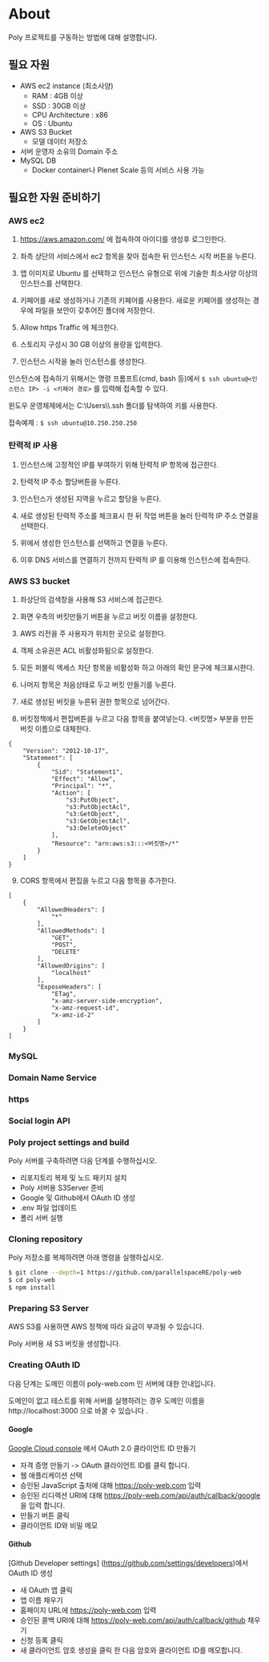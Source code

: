 # About

Poly 프로젝트를 구동하는 방법에 대해 설명합니다.

## 필요 자원

- AWS ec2 instance (최소사양)
  - RAM : 4GB 이상
  - SSD : 30GB 이상
  - CPU Architecture : x86
  - OS : Ubuntu
- AWS S3 Bucket
  - 모델 데이터 저장소
- 서버 운영자 소유의 Domain 주소
- MySQL DB
  - Docker container나 Plenet Scale 등의 서비스 사용 가능

## 필요한 자원 준비하기

### AWS ec2

1. https://aws.amazon.com/ 에 접속하여 아이디를 생성후 로그인한다.

2. 좌측 상단의 서비스에서 ec2 항목을 찾아 접속한 뒤 인스턴스 시작 버튼을 누른다.

3. 앱 이미지로 Ubuntu 를 선택하고 인스턴스 유형으로 위에 기술한 최소사양 이상의 인스턴스를 선택한다.

4. 키페어를 새로 생성하거나 기존의 키페어를 사용한다. 새로운 키페어를 생성하는 경우에 파일을 보안이 갖추어진 폴더에 저장한다.

5. Allow https Traffic 에 체크한다.

6. 스토리지 구성시 30 GB 이상의 용량을 입력한다.

7. 인스턴스 시작을 눌러 인스턴스를 생성한다.

인스턴스에 접속하기 위해서는 명령 프롬프트(cmd, bash 등)에서 `$ ssh ubuntu@<인스턴스 IP> -i <키페어 경로>` 를 입력해 접속할 수 있다.

윈도우 운영체제에서는 C:\\Users\\<user>\\.ssh 폴더를 탐색하여 키를 사용한다.

접속예제 : `$ ssh ubuntu@10.250.250.250`

### 탄력적 IP 사용

1. 인스턴스에 고정적인 IP를 부여하기 위해 탄력적 IP 항목에 접근한다.

2. 탄력적 IP 주소 할당버튼을 누른다.

3. 인스턴스가 생성된 지역을 누르고 할당을 누른다.

4. 새로 생성된 탄력적 주소를 체크표시 한 뒤 작업 버튼을 눌러 탄력적 IP 주소 연결을 선택한다.

5. 위에서 생성한 인스턴스를 선택하고 연결을 누른다.

6. 이후 DNS 서비스를 연결하기 전까지 탄력적 IP 를 이용해 인스턴스에 접속한다.

### AWS S3 bucket

1. 좌상단의 검색창을 사용해 S3 서비스에 접근한다.

2. 화면 우측의 버킷만들기 버튼을 누르고 버킷 이름을 설정한다.

3. AWS 리전을 주 사용자가 위치한 곳으로 설정한다.

4. 객체 소유권은 ACL 비활성화됨으로 설정한다.

5. 모든 퍼블릭 엑세스 차단 항목을 비활성화 하고 아래의 확인 문구에 체크표시한다.

6. 나머지 항목은 처음상태로 두고 버킷 만들기를 누른다.

7. 새로 생성된 버킷을 누른뒤 권한 항목으로 넘어간다.

8. 버킷정책에서 편집버튼을 누르고 다음 항목을 붙여넣는다. <버킷명> 부분을 만든 버킷 이름으로 대체한다.

```
{
    "Version": "2012-10-17",
    "Statement": [
        {
            "Sid": "Statement1",
            "Effect": "Allow",
            "Principal": "*",
            "Action": [
                "s3:PutObject",
                "s3:PutObjectAcl",
                "s3:GetObject",
                "s3:GetObjectAcl",
                "s3:DeleteObject"
            ],
            "Resource": "arn:aws:s3:::<버킷명>/*"
        }
    ]
}
```

9.  CORS 항목에서 편집을 누르고 다음 항목을 추가한다.

```
[
    {
        "AllowedHeaders": [
            "*"
        ],
        "AllowedMethods": [
            "GET",
            "POST",
            "DELETE"
        ],
        "AllowedOrigins": [
            "localhost"
        ],
        "ExposeHeaders": [
            "ETag",
            "x-amz-server-side-encryption",
            "x-amz-request-id",
            "x-amz-id-2"
        ]
    }
]
```

### MySQL

### Domain Name Service

### https

### Social login API

### Poly project settings and build

Poly 서버를 구축하려면 다음 단계를 수행하십시오.

- 리포지토리 복제 및 노드 패키지 설치
- Poly 서버용 S3Server 준비
- Google 및 Github에서 OAuth ID 생성
- .env 파일 업데이트
- 폴리 서버 실행

### Cloning repository

Poly 저장소를 복제하려면 아래 명령을 실행하십시오.


```bash
$ git clone --depth=1 https://github.com/parallelspaceRE/poly-web
$ cd poly-web
$ npm install
```


### Preparing S3 Server

AWS S3를 사용하면 AWS 정책에 따라 요금이 부과될 수 있습니다.

Poly 서버용 새 S3 버킷을 생성합니다.

### Creating OAuth ID

다음 단계는 도메인 이름이 poly-web.com 인 서버에 대한 안내입니다.

도메인이 없고 테스트를 위해 서버를 실행하려는 경우 도메인 이름을 http://localhost:3000 으로 바꿀 수 있습니다 .

#### Google

[Google Cloud console](https://console.cloud.google.com/apis/credentials) 에서 OAuth 2.0 클라이언트 ID 만들기

- 자격 증명 만들기 -> OAuth 클라이언트 ID를 클릭 합니다.
- 웹 애플리케이션 선택 
- 승인된 JavaScript 출처에 대해 https://poly-web.com 입력 
- 승인된 리디렉션 URI에 대해 https://poly-web.com/api/auth/callback/google 을 입력 합니다. 
- 만들기 버튼 클릭 
- 클라이언트 ID와 비밀 메모

#### Github

[Github Developer settings] (https://github.com/settings/developers)에서 OAuth ID 생성

- 새 OAuth 앱 클릭 
- 앱 이름 채우기 
- 홈페이지 URL에 https://poly-web.com 입력 
- 승인된 콜백 URI에 대해 https://poly-web.com/api/auth/callback/github 채우기 
- 신청 등록 클릭 
- 새 클라이언트 암호 생성을 클릭 한 다음 암호와 클라이언트 ID를 메모합니다.
